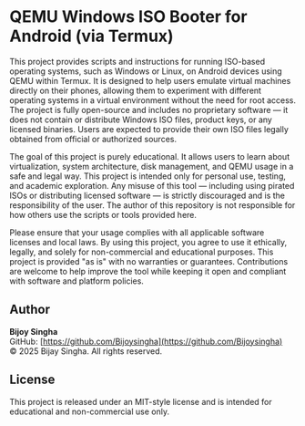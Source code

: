 # QEMU Windows ISO Booter for Android (via Termux)

This project provides scripts and instructions for running ISO-based operating systems, such as Windows or Linux, on Android devices using QEMU within Termux. It is designed to help users emulate virtual machines directly on their phones, allowing them to experiment with different operating systems in a virtual environment without the need for root access. The project is fully open-source and includes no proprietary software — it does not contain or distribute Windows ISO files, product keys, or any licensed binaries. Users are expected to provide their own ISO files legally obtained from official or authorized sources. 

The goal of this project is purely educational. It allows users to learn about virtualization, system architecture, disk management, and QEMU usage in a safe and legal way. This project is intended only for personal use, testing, and academic exploration. Any misuse of this tool — including using pirated ISOs or distributing licensed software — is strictly discouraged and is the responsibility of the user. The author of this repository is not responsible for how others use the scripts or tools provided here.

Please ensure that your usage complies with all applicable software licenses and local laws. By using this project, you agree to use it ethically, legally, and solely for non-commercial and educational purposes. This project is provided "as is" with no warranties or guarantees. Contributions are welcome to help improve the tool while keeping it open and compliant with software and platform policies.

## Author

**Bijoy Singha**  
GitHub: [https://github.com/Bijoysingha](https://github.com/Bijoysingha)  
© 2025 Bijay Singha. All rights reserved.

## License

This project is released under an MIT-style license and is intended for educational and non-commercial use only.
